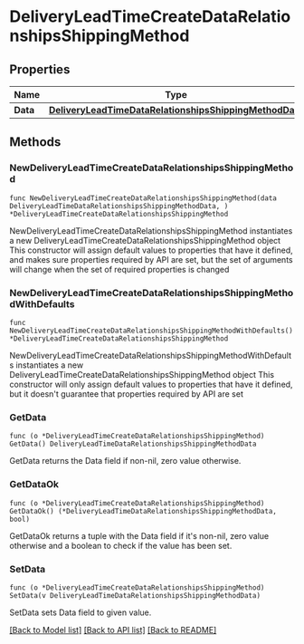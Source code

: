 # DeliveryLeadTimeCreateDataRelationshipsShippingMethod

## Properties

Name | Type | Description | Notes
------------ | ------------- | ------------- | -------------
**Data** | [**DeliveryLeadTimeDataRelationshipsShippingMethodData**](DeliveryLeadTimeDataRelationshipsShippingMethodData.md) |  | 

## Methods

### NewDeliveryLeadTimeCreateDataRelationshipsShippingMethod

`func NewDeliveryLeadTimeCreateDataRelationshipsShippingMethod(data DeliveryLeadTimeDataRelationshipsShippingMethodData, ) *DeliveryLeadTimeCreateDataRelationshipsShippingMethod`

NewDeliveryLeadTimeCreateDataRelationshipsShippingMethod instantiates a new DeliveryLeadTimeCreateDataRelationshipsShippingMethod object
This constructor will assign default values to properties that have it defined,
and makes sure properties required by API are set, but the set of arguments
will change when the set of required properties is changed

### NewDeliveryLeadTimeCreateDataRelationshipsShippingMethodWithDefaults

`func NewDeliveryLeadTimeCreateDataRelationshipsShippingMethodWithDefaults() *DeliveryLeadTimeCreateDataRelationshipsShippingMethod`

NewDeliveryLeadTimeCreateDataRelationshipsShippingMethodWithDefaults instantiates a new DeliveryLeadTimeCreateDataRelationshipsShippingMethod object
This constructor will only assign default values to properties that have it defined,
but it doesn't guarantee that properties required by API are set

### GetData

`func (o *DeliveryLeadTimeCreateDataRelationshipsShippingMethod) GetData() DeliveryLeadTimeDataRelationshipsShippingMethodData`

GetData returns the Data field if non-nil, zero value otherwise.

### GetDataOk

`func (o *DeliveryLeadTimeCreateDataRelationshipsShippingMethod) GetDataOk() (*DeliveryLeadTimeDataRelationshipsShippingMethodData, bool)`

GetDataOk returns a tuple with the Data field if it's non-nil, zero value otherwise
and a boolean to check if the value has been set.

### SetData

`func (o *DeliveryLeadTimeCreateDataRelationshipsShippingMethod) SetData(v DeliveryLeadTimeDataRelationshipsShippingMethodData)`

SetData sets Data field to given value.



[[Back to Model list]](../README.md#documentation-for-models) [[Back to API list]](../README.md#documentation-for-api-endpoints) [[Back to README]](../README.md)


